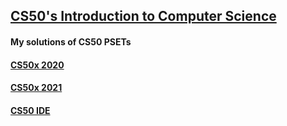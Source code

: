 ## [CS50's Introduction to Computer Science](https://courses.edx.org/courses/course-v1:HarvardX+CS50+X/course/#block-v1:HarvardX+CS50+X+type)
#### My solutions of CS50 PSETs

#### [CS50x 2020](https://cs50.harvard.edu/x/2020/psets/0/)

#### [CS50x 2021](https://cs50.harvard.edu/x/2021/psets/0/)

#### [CS50 IDE](https://ide.cs50.io/)


